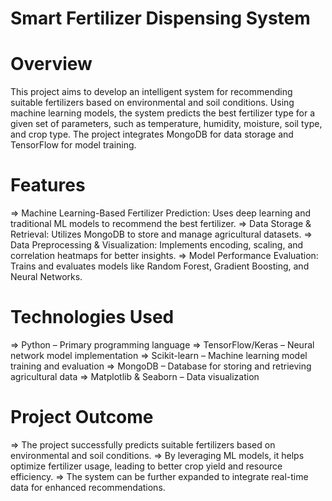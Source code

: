 # Smart Fertilizer Dispensing System

# Overview

This project aims to develop an intelligent system for recommending suitable fertilizers based on environmental and soil conditions. 
Using machine learning models, the system predicts the best fertilizer type for a given set of parameters, such as temperature, humidity, moisture, soil type, and crop type. 
The project integrates MongoDB for data storage and TensorFlow for model training.

# Features
=> Machine Learning-Based Fertilizer Prediction: Uses deep learning and traditional ML models to recommend the best fertilizer.
=> Data Storage & Retrieval: Utilizes MongoDB to store and manage agricultural datasets.
=> Data Preprocessing & Visualization: Implements encoding, scaling, and correlation heatmaps for better insights.
=> Model Performance Evaluation: Trains and evaluates models like Random Forest, Gradient Boosting, and Neural Networks.

# Technologies Used
=> Python – Primary programming language
=> TensorFlow/Keras – Neural network model implementation
=> Scikit-learn – Machine learning model training and evaluation
=> MongoDB – Database for storing and retrieving agricultural data
=> Matplotlib & Seaborn – Data visualization

# Project Outcome
=> The project successfully predicts suitable fertilizers based on environmental and soil conditions.
=> By leveraging ML models, it helps optimize fertilizer usage, leading to better crop yield and resource efficiency. 
=> The system can be further expanded to integrate real-time data for enhanced recommendations.
